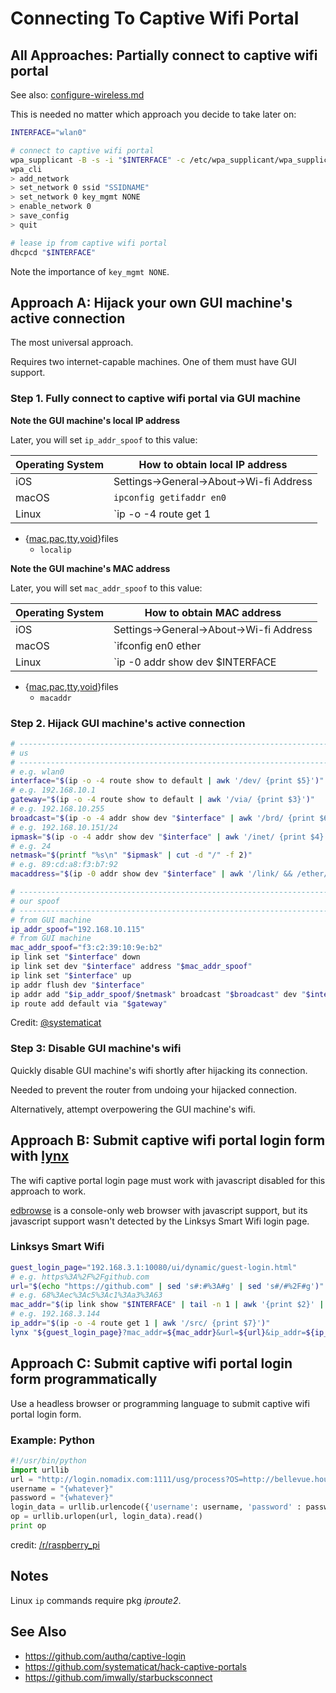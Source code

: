 # Connecting To Captive Wifi Portal

## All Approaches: Partially connect to captive wifi portal

See also: [configure-wireless.md][configure-wireless.md]

This is needed no matter which approach you decide to take later on:

```sh
INTERFACE="wlan0"

# connect to captive wifi portal
wpa_supplicant -B -s -i "$INTERFACE" -c /etc/wpa_supplicant/wpa_supplicant.conf
wpa_cli
> add_network
> set_network 0 ssid "SSIDNAME"
> set_network 0 key_mgmt NONE
> enable_network 0
> save_config
> quit

# lease ip from captive wifi portal
dhcpcd "$INTERFACE"
```

Note the importance of `key_mgmt NONE`.

## Approach A: Hijack your own GUI machine's active connection

The most universal approach.

Requires two internet-capable machines. One of them must have GUI support.

### Step 1. Fully connect to captive wifi portal via GUI machine

**Note the GUI machine's local IP address**

Later, you will set `ip_addr_spoof` to this value:

Operating System | How to obtain local IP address
---------------- | -----------------------------------------------
iOS              | Settings->General->About->Wi-fi Address
macOS            | `ipconfig getifaddr en0`
Linux            | `ip -o -4 route get 1 | awk '/src/ {print $7}'`

- {[mac][macfiles],[pac][pacfiles],[tty][ttyfiles],[void][voidfiles]}files
  - `localip`

**Note the GUI machine's MAC address**

Later, you will set `mac_addr_spoof` to this value:

Operating System | How to obtain MAC address
---------------- | -----------------------------------------------
iOS              | Settings->General->About->Wi-fi Address
macOS            | `ifconfig en0 ether | tail -n 1 | awk '{print $2}'`
Linux            | `ip -0 addr show dev $INTERFACE | awk '/link/ && /ether/ {print \$2}' | tr '[:upper:]' '[:lower:]'`

- {[mac][macfiles],[pac][pacfiles],[tty][ttyfiles],[void][voidfiles]}files
  - `macaddr`

### Step 2. Hijack GUI machine's active connection

```sh
# -----------------------------------------------------------------------------
# us
# -----------------------------------------------------------------------------
# e.g. wlan0
interface="$(ip -o -4 route show to default | awk '/dev/ {print $5}')"
# e.g. 192.168.10.1
gateway="$(ip -o -4 route show to default | awk '/via/ {print $3}')"
# e.g. 192.168.10.255
broadcast="$(ip -o -4 addr show dev "$interface" | awk '/brd/ {print $6}')"
# e.g. 192.168.10.151/24
ipmask="$(ip -o -4 addr show dev "$interface" | awk '/inet/ {print $4}')"
# e.g. 24
netmask="$(printf "%s\n" "$ipmask" | cut -d "/" -f 2)"
# e.g. 89:cd:a8:f3:b7:92
macaddress="$(ip -0 addr show dev "$interface" | awk '/link/ && /ether/ {print $2}' | tr '[:upper:]' '[:lower:]')"

# -----------------------------------------------------------------------------
# our spoof
# -----------------------------------------------------------------------------
# from GUI machine
ip_addr_spoof="192.168.10.115"
# from GUI machine
mac_addr_spoof="f3:c2:39:10:9e:b2"
ip link set "$interface" down
ip link set dev "$interface" address "$mac_addr_spoof"
ip link set "$interface" up
ip addr flush dev "$interface"
ip addr add "$ip_addr_spoof/$netmask" broadcast "$broadcast" dev "$interface"
ip route add default via "$gateway"
```

Credit: [@systematicat][@systematicat]

### Step 3: Disable GUI machine's wifi

Quickly disable GUI machine's wifi shortly after hijacking its connection.

Needed to prevent the router from undoing your hijacked connection.

Alternatively, attempt overpowering the GUI machine's wifi.

## Approach B: Submit captive wifi portal login form with [lynx][lynx]

The wifi captive portal login page must work with javascript disabled
for this approach to work.

[edbrowse][edbrowse] is a console-only web browser with javascript
support, but its javascript support wasn't detected by the Linksys Smart
Wifi login page.

### Linksys Smart Wifi

```sh
guest_login_page="192.168.3.1:10080/ui/dynamic/guest-login.html"
# e.g. https%3A%2F%2Fgithub.com
url="$(echo "https://github.com" | sed 's#:#%3A#g' | sed 's#/#%2F#g')"
# e.g. 68%3Aec%3Ac5%3Ac1%3Aa3%3A63
mac_addr="$(ip link show "$INTERFACE" | tail -n 1 | awk '{print $2}' | sed 's#:#%3A#g')"
# e.g. 192.168.3.144
ip_addr="$(ip -o -4 route get 1 | awk '/src/ {print $7}')"
lynx "${guest_login_page}?mac_addr=${mac_addr}&url=${url}&ip_addr=${ip_addr}"
```

## Approach C: Submit captive wifi portal login form programmatically

Use a headless browser or programming language to submit captive wifi
portal login form.

### Example: Python

```python
#!/usr/bin/python
import urllib
url = "http://login.nomadix.com:1111/usg/process?OS=http://bellevue.house.hyatt.com/en/hotel.home.html"
username = "{whatever}"
password = "{whatever}"
login_data = urllib.urlencode({'username': username, 'password' : password, 'submit':'loginform2'})
op = urllib.urlopen(url, login_data).read()
print op
```

credit: [/r/raspberry_pi][/r/raspberry_pi]

## Notes

Linux `ip` commands require pkg *iproute2*.

## See Also

- https://github.com/authq/captive-login
- https://github.com/systematicat/hack-captive-portals
- https://github.com/imwally/starbucksconnect


[configure-wireless.md]: configure-wireless.md
[edbrowse]: https://github.com/CMB/edbrowse
[lynx]: https://invisible-island.net/lynx/
[macfiles]: https://github.com/atweiden/macfiles
[pacfiles]: https://github.com/atweiden/pacfiles
[/r/raspberry_pi]: https://www.reddit.com/r/raspberry_pi/comments/4li7za/connecting_to_an_open_hotel_wifi/d3nlfq2/
[ttyfiles]: https://github.com/atweiden/ttyfiles
[voidfiles]: https://github.com/atweiden/voidfiles
[@systematicat]: https://github.com/systematicat/hack-captive-portals
